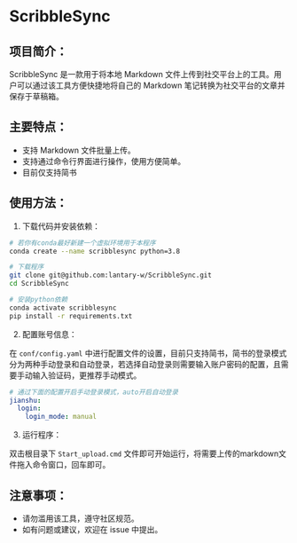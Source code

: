 # ScribbleSync

## 项目简介：

ScribbleSync 是一款用于将本地 Markdown 文件上传到社交平台上的工具。用户可以通过该工具方便快捷地将自己的 Markdown 笔记转换为社交平台的文章并保存于草稿箱。

## 主要特点：

- 支持 Markdown 文件批量上传。
- 支持通过命令行界面进行操作，使用方便简单。
- 目前仅支持简书

## 使用方法：

1. 下载代码并安装依赖：

```bash
# 若你有conda最好新建一个虚拟环境用于本程序
conda create --name scribblesync python=3.8

# 下载程序
git clone git@github.com:lantary-w/ScribbleSync.git
cd ScribbleSync

# 安装python依赖
conda activate scribblesync
pip install -r requirements.txt
```

2. 配置账号信息：

在 `conf/config.yaml` 中进行配置文件的设置，目前只支持简书，简书的登录模式分为两种手动登录和自动登录，若选择自动登录则需要输入账户密码的配置，且需要手动输入验证码，更推荐手动模式。

```yaml
# 通过下面的配置开启手动登录模式，auto开启自动登录
jianshu:
  login:
    login_mode: manual
```

3. 运行程序：

双击根目录下 `Start_upload.cmd` 文件即可开始运行，将需要上传的markdown文件拖入命令窗口，回车即可。

## 注意事项：

- 请勿滥用该工具，遵守社区规范。
- 如有问题或建议，欢迎在 issue 中提出。